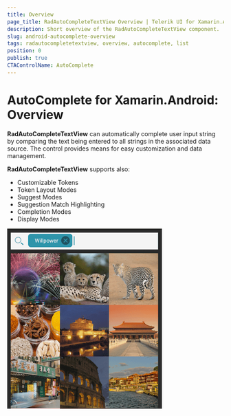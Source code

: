 ```yaml
---
title: Overview
page_title: RadAutoCompleteTextView Overview | Telerik UI for Xamarin.Android Documentation
description: Short overview of the RadAutoCompleteTextView component.
slug: android-autocomplete-overview
tags: radautocompletetextview, overview, autocomplete, list
position: 0
publish: true
CTAControlName: AutoComplete
---
```


# AutoComplete for Xamarin.Android: Overview

**RadAutoCompleteTextView** can automatically complete user input string by comparing the text being entered to all strings in the associated data source. The control provides means for easy customization and data management.

**RadAutoCompleteTextView** supports also:

- Customizable Tokens
- Token Layout Modes
- Suggest Modes
- Suggestion Match Highlighting
- Completion Modes
- Display Modes

![TelerikUI-AutoComplete-Overview](images/autocomplete-overview.png "Overview")

